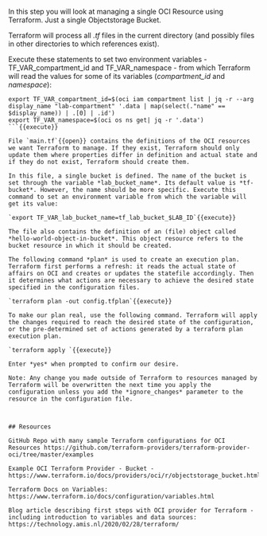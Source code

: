 In this step you will look at managing a single OCI Resource using Terraform. Just a single Objectstorage Bucket.

Terraform will process all *.tf* files in the current directory (and possibly files in other directories to which references exist).

Execute these statements to set two environment variables -TF_VAR_compartment_id and TF_VAR_namespace - from which Terraform will read the values for some of its variables (*compartment_id* and *namespace*):
```
export TF_VAR_compartment_id=$(oci iam compartment list | jq -r --arg display_name "lab-compartment" '.data | map(select(."name" == $display_name)) | .[0] | .id')
export TF_VAR_namespace=$(oci os ns get| jq -r '.data')
```{{execute}}

File `main.tf`{{open}} contains the definitions of the OCI resources we want Terraform to manage. If they exist, Terraform should only update them where properties differ in definition and actual state and if they do not exist, Terraform should create them.

In this file, a single bucket is defined. The name of the bucket is set through the variable *lab_bucket_name*. Its default value is *tf-bucket*. However, the name should be more specific. Execute this command to set an environment variable from which the variable will get its value:

`export TF_VAR_lab_bucket_name=tf_lab_bucket_$LAB_ID`{{execute}}

The file also contains the definition of an (file) object called *hello-world-object-in-bucket*. This object resource refers to the bucket resource in which it should be created.  

The following command *plan* is used to create an execution plan. Terraform first performs a refresh: it reads the actual state of affairs on OCI and creates or updates the statefile accordingly. Then it determines what actions are necessary to achieve the desired state specified in the configuration files.

`terraform plan -out config.tfplan`{{execute}}

To make our plan real, use the following command. Terraform will apply the changes required to reach the desired state of the configuration, or the pre-determined set of actions generated by a terraform plan execution plan.

`terraform apply `{{execute}}

Enter *yes* when prompted to confirm our desire.

Note: Any change you made outside of Terraform to resources managed by Terraform will be overwritten the next time you apply the configuration unless you add the *ignore_changes* parameter to the resource in the configuration file.



## Resources

GitHub Repo with many sample Terraform configurations for OCI Resources https://github.com/terraform-providers/terraform-provider-oci/tree/master/examples 

Example OCI Terraform Provider - Bucket - https://www.terraform.io/docs/providers/oci/r/objectstorage_bucket.html

Terraform Docs on Variables: https://www.terraform.io/docs/configuration/variables.html 

Blog article describing first steps with OCI provider for Terraform - including introduction to variables and data sources: https://technology.amis.nl/2020/02/28/terraform/ 